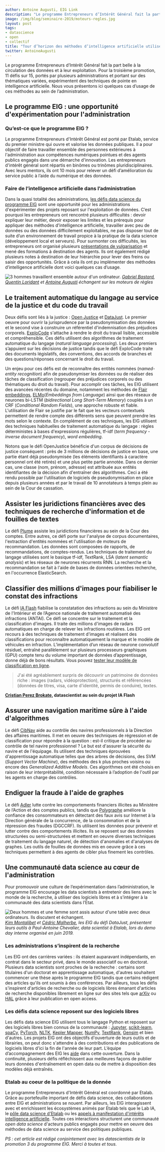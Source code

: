 ```yaml
---
author: Antoine Augusti, EIG Link
description: "Le programme Entrepreneurs d’Intérêt Général fait la part belle à la circulation des données et à leur exploitation. Pour la troisième promotion, 11 défis sur 15, portés par plusieurs administrations et portant sur des thématiques variées, expérimentent des techniques de pointe en intelligence artificielle. Nous vous présentons ici quelques cas d’usage de ces méthodes au sein de l’administration."
image: /img/blog/seminaire-2019/moteurs-regles.jpg
layout: post
tags:
- datascience
- open
- collectif
title: "Tour d’horizon des méthodes d’intelligence artificielle utilisées dans les défis EIG 3"
twitter: AntoineAugusti
---
```


Le programme Entrepreneurs d’Intérêt Général fait la part belle à la circulation des données et à leur exploitation. Pour la troisième promotion, 11 défis sur 15, portés par plusieurs administrations et portant sur des thématiques variées, expérimentent des techniques de pointe en intelligence artificielle. Nous vous présentons ici quelques cas d’usage de ces méthodes au sein de l’administration.


## Le programme EIG : une opportunité d'expérimentation pour l'administration


### Qu’est-ce que le programme EIG ? 

Le programme Entrepreneurs d'Intérêt Général est porté par Etalab, service du premier ministre qui ouvre et valorise les données publiques. Il a pour objectif de faire travailler ensemble des personnes extérieures à l'administration aux compétences numériques pointues et des agents publics engagés dans une démarche d'innovation. Les entrepreneurs d'intérêt général sont répartis en binômes ou trinômes pluridisciplinaires. Avec leurs mentors, ils ont 10 mois pour relever un défi d’amélioration du service public à l’aide du numérique et des données.


### Faire de l’intelligence artificielle dans l’administration 

Dans la quasi totalité des administrations, [les défis data science du programme EIG](https://entrepreneur-interet-general.etalab.gouv.fr/defis.html) sont une opportunité pour les administrations d'expérimenter des projets reposant sur l'exploitation de données. C’est pourquoi les entrepreneurs ont rencontré plusieurs difficultés : devoir expliquer leur métier, devoir exposer les limites et les prérequis pour appliquer des méthodes d'intelligence artificielle, travailler avec peu de données ou des données difficilement exploitables, ne pas disposer tout de suite d’un environnement de travail propice à la pratique de la data science (développement local et serveurs). Pour surmonter ces difficultés, les entrepreneurs ont organisé plusieurs [présentations de vulgarisation](https://speakerdeck.com/eig2018/vulgarisation-data-science) et mené des formations à destination des agents. Ils ont également rédigé plusieurs notes à destination de leur hiérarchie pour lever des freins ou saisir des opportunités. Grâce à cela ils ont pu implémenter des méthodes d’intelligence artificielle dont voici quelques cas d’usage.

![3 hommes travaillent ensemble autour d'un ordinateur.](/img/blog/seminaire-2019/moteurs-regles.jpg) _[Gabriel Bastard](/communaute/2019/gabriel-bastard.html), [Quentin Loridant](/communaute/2019/quentin-loridant.html) et [Antoine Augusti](/communaute/2018/antoine-augusti.html) échangent sur les moteurs de règles_

## Le traitement automatique du langage au service de la justice et du code du travail

Deux défis sont liés à la justice : [Open Justice](https://entrepreneur-interet-general.etalab.gouv.fr/defis/2019/openjustice.html) et [DataJust](https://entrepreneur-interet-general.etalab.gouv.fr/defis/2019/datajust.html). Le premier oeuvre pour ouvrir la jurisprudence par la pseudonymisation des données et le second vise à construire un référentiel d'indemnisation des préjudices corporels. [ExploCode](https://entrepreneur-interet-general.etalab.gouv.fr/defis/2019/explocode.html) s'attache à rendre le droit du travail lisible, accessible et compréhensible. Ces défis utilisent des algorithmes de traitement automatique du langage (_natural language processing_). Les deux premiers s’appuient sur les décisions de justice tandis que le défi ExploCode traite des documents législatifs, des conventions, des accords de branches et des questions/réponses concernant le droit du travail.

Un enjeu pour ces défis est de reconnaître des entités nommées (_named-entity recognition_) afin de pseudonymiser les données ou de réaliser des tâches de classification (regrouper des préjudices corporels ou des thématiques du droit du travail). Pour accomplir ces tâches, les EIG utilisent des avancées récentes du domaine, notamment les méthodes de [Flair embeddings](https://github.com/zalandoresearch/flair), [ELMo](https://allennlp.org/elmo)(_Embeddings from Language_) ainsi que des réseaux de neurones bi-LSTM (_bidirectional Long Short-Term Memory_) couplés à un CRF (_Conditional Random Fields_), une approche robuste et fiable. L'utilisation de Flair se justifie par le fait que les vecteurs contextuels permettent de rendre compte des différents sens que peuvent prendre les mots selon le contexte. En complément de ces techniques, les EIG utilisent des techniques habituelles de traitement automatique du langage : règles déterministes à bases d'expressions régulières, tf-idf (_term frequency - inverse document frequency_), _word embedding_.

Notons que le défi OpenJustice bénéficie d'un corpus de décisions de justice conséquent : près de 3 millions de décisions de justice en base, une partie étant déjà pseudonymisée (les éléments identifiants à caractère personnel ont été retirés) et une plus petite partie annotée. Dans ce dernier cas, une classe (nom, prénom, adresse) est attribuée aux entités identifiantes de la décision afin d'entraîner des algorithmes. Ceci a été rendu possible par l'utilisation de logiciels de pseudonymisation en place depuis plusieurs années et par le travail de 10 annotateurs à temps plein au sein de la Cour de cassation.


## Assister les juridictions financières avec des techniques de recherche d'information et de fouilles de textes

Le défi [Plume](https://entrepreneur-interet-general.etalab.gouv.fr/defis/2019/plume.html) assiste les juridictions financières au sein de la Cour des comptes. Entre autres, ce défi porte sur l'analyse de corpus documentaires, l'extraction d'entités nommées et l'utilisation de moteurs de recommandation. Les données sont composées de rapports, de recommandations, de comptes-rendus. Les techniques de traitement du langage utilisées sont le basique tf-idf, TextRank, LSA (_latent semantic analysis_) et les réseaux de neurones récurrents RNN. La recherche et la recommandation se fait à l'aide de bases de données orientées recherche, en l'occurrence ElasticSearch.


## Classifier des millions d'images pour fiabiliser le constat des infractions

Le défi [IA Flash](https://entrepreneur-interet-general.etalab.gouv.fr/defis/2019/iaflash.html) fiabilise la constatation des infractions au sein du Ministère de l'Intérieur et de l’Agence nationale de traitement automatisé des infractions (ANTAI). Ce défi se concentre sur le traitement et la classification d'images. Il traite des millions d'images de radars automatiques en charge de relever les infractions routières. Les EIG ont recours à des techniques de traitement d'images et réalisent des classifications pour reconnaître automatiquement la marque et le modèle de véhicules en infraction. L’implémentation d’un réseau de neurone convolutif résiduel, entraîné parallèlement sur plusieurs processeurs graphiques (GPU) compte tenu du volume important de données d’apprentissage, donne déjà de bons résultats. Vous pouvez [tester leur modèle de classification en ligne](https://iaflash.fr).

> J'ai été agréablement surpris de découvrir un patrimoine de données riche : images (radars, vidéoprotection), structurés et référencées (données de titres, visa, carte d'identité, permis de conduire), textes.

**[Cristian Perez Brokate](/communaute/2019/cristian-perez.html), datascientist au sein du projet IA Flash**

## Assurer une navigation maritime sûre à l'aide d'algorithmes

Le défi [CibNav](https://entrepreneur-interet-general.etalab.gouv.fr/defis/2019/cibnav.html) aide au contrôle des navires professionnels à la Direction des affaires maritimes. Il met en oeuvre des techniques de régression et de classification pour répondre à la question : est-il critique de procéder au contrôle de tel navire professionnel ? Le but est d'assurer la sécurité du navire et de l'équipage. Ils utilisent des techniques éprouvées d'apprentissage automatique telles que des arbres de décisions, des SVM (_Support Vector Machine_), des méthodes des k plus proches voisins ou encore des _Generalized Additive Models_. Ces algorithmes ont été choisis en raison de leur interprétabilité, condition nécessaire à l’adoption de l'outil par les agents en charge des contrôles.

## Endiguer la fraude à l'aide de graphes

Le défi [Adler](https://entrepreneur-interet-general.etalab.gouv.fr/defis/2019/adler.html) lutte contre les comportements financiers illicites au Ministère de l’Action et des comptes publics, tandis que [Polygraphe](https://entrepreneur-interet-general.etalab.gouv.fr/defis/2019/polygraphe.html) améliore la confiance des consommateurs en détectant des faux avis sur Internet à la Direction générale de la concurrence, de la consommation et de la répression des fraudes (DGCCRF). Ils utilisent les données pour prévenir et lutter contre des comportements illicites. Ils se reposent sur des données structurées ou semi-structurées et mettent en oeuvre diverses techniques de traitement du langage naturel, de détection d'anomalies et d'analyses de graphes. Les outils de fouilles de données mis en oeuvre grâce à ces techniques permettent à des agents de cibler plus finement les contrôles.


## Une communauté data science au cœur de l'administration

Pour promouvoir une culture de l’expérimentation dans l’administration, le programme EIG encourage les data scientists à entretenir des liens avec le monde de la recherche, à utiliser des logiciels libres et à s’intégrer à la communauté des data scientists dans l’Etat.

![Deux hommes et une femme sont assis autour d'une table avec deux ordinateurs. Ils discutent et échangent.](/img/blog/datajust-pac.jpg)
_[Kim Montalibet](https://entrepreneur-interet-general.etalab.gouv.fr/communaute/2019/kim-montalibet.html) et [Cédric Malherbe](https://entrepreneur-interet-general.etalab.gouv.fr/communaute/2019/cedric-malherbe.html), les EIG du défi DataJust, présentent leurs outils à Paul-Antoine Chevalier, data scientist à Etalab, lors du demo day interne organisé en juin 2019._

### Les administrations s’inspirent de la recherche

Les EIG ont des carrières variées : ils étaient auparavant indépendants, en contrat dans le secteur privé, dans le monde associatif ou en doctorat. Plusieurs data scientists sont proches de la recherche : certains sont titulaires d'un doctorat en apprentissage automatique, d'autres souhaitent commencer une thèse après le programme EIG tandis que certains rédigent des articles qu'ils ont soumis à des conférences. Par ailleurs, tous les défis s'inspirent d'articles de recherche ou de logiciels libres émanant d'articles de recherche disponibles librement en ligne sur des sites tels que [arXiv](https://arxiv.org/) ou [HAL](https://hal.archives-ouvertes.fr/) grâce à leur publication en open access.


### Les défis data science reposent sur des logiciels libres

Les défis data science EIG utilisent tous le langage Python et reposent sur des logiciels libres bien connus de la communauté : [Jupyter](https://jupyter.org/), [scikit-learn](https://scikit-learn.org/), [spaCy](https://spacy.io/), [PyTorch](https://pytorch.org/), [NLTK](https://www.nltk.org/), [Kepler Mapper](https://kepler-mapper.scikit-tda.org/), [NumPy](https://www.numpy.org/), [TextRank](https://github.com/summanlp/textrank), [Gensim](https://radimrehurek.com/gensim/) et bien d'autres. Les projets EIG ont des objectifs d'ouverture de leurs outils et de librairies, on peut donc s'attendre à des contributions et des publications de logiciels libres d'ici la fin de l'année de leur part. L’équipe d’accompagnement des EIG les [aide](https://doc.eig-forever.org/opensource.html) dans cette ouverture. Dans la continuité, plusieurs défis réfléchissent aux meilleures façons de publier leurs données d'entraînement en open data ou de mettre à disposition des modèles déjà entraînés.


### Etalab au coeur de la politique de la donnée

Le programme Entrepreneurs d'Intérêt Général est coordonné par Etalab. Grâce au portefeuille important de défis data science, des collaborations entre EIG et administrations se nouent. Par ailleurs, les EIG interagissent avec et enrichissent les écosystèmes animés par Etalab tels que le Lab IA, le [pôle data science d'Etalab](https://www.etalab.gouv.fr/datasciences-et-intelligence-artificielle) ou les [appels à manifestation d'intérêts intelligence artificielle](https://www.etalab.gouv.fr/intelligence-artificielle-decouvrez-les-15-nouveaux-projets-selectionnes). Toutes ces interactions structurent une communauté _open data science_ d'acteurs publics engagés pour mettre en oeuvre des méthodes de data science au service des politiques publiques.

*PS : cet article est rédigé conjointement avec les datascientists de la promotion 3 du programme EIG. Merci à toutes et tous.*
